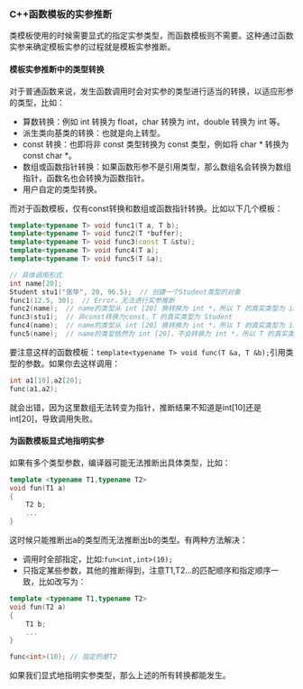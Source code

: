 ### C++函数模板的实参推断
类模板使用的时候需要显式的指定实参类型，而函数模板则不需要。这种通过函数实参来确定模板实参的过程就是模板实参推断。

#### 模板实参推断中的类型转换
对于普通函数来说，发生函数调用时会对实参的类型进行适当的转换，以适应形参的类型，比如：
* 算数转换：例如 int 转换为 float，char 转换为 int，double 转换为 int 等。
* 派生类向基类的转换：也就是向上转型。
* const 转换：也即将非 const 类型转换为 const 类型，例如将 char * 转换为 const char *。
* 数组或函数指针转换：如果函数形参不是引用类型，那么数组名会转换为数组指针，函数名也会转换为函数指针。
* 用户自定的类型转换。

而对于函数模板，仅有const转换和数组或函数指针转换。比如以下几个模板：
```c++
template<typename T> void func1(T a, T b);
template<typename T> void func2(T *buffer);
template<typename T> void func3(const T &stu);
template<typename T> void func4(T a);
template<typename T> void func5(T &a);

// 具体调用形式
int name[20];
Student stu1("张华", 20, 96.5);  // 创建一个Student类型的对象
func1(12.5, 30);  // Error，无法进行实参推断
func2(name);  // name的类型从 int [20] 换转换为 int *，所以 T 的真实类型为 int（这里要搞清楚T到底是什么类型）
func3(stu1);  // 非const转换为const，T 的真实类型为 Student
func4(name);  // name的类型从 int [20] 换转换为 int *，所以 T 的真实类型为 int *
func5(name);  // name的类型依然为 int [20]，不会转换为 int *，所以 T 的真实类型为 int [20]
```

要注意这样的函数模板：`template<typename T> void func(T &a, T &b);`引用类型的参数。如果你去这样调用：
```c++
int a1[10],a2[20];
func(a1,a2);
```
就会出错，因为这里数组无法转变为指针，推断结果不知道是int[10]还是int[20]，导致调用失败。

#### 为函数模板显式地指明实参
如果有多个类型参数，编译器可能无法推断出具体类型，比如：
```c++
template <typename T1,typename T2>
void fun(T1 a)
{
	T2 b;
	...
}
```
这时候只能推断出a的类型而无法推断出b的类型。有两种方法解决：
* 调用时全部指定，比如:`fun<int,int>(10);`
* 只指定某些参数，其他的推断得到，注意T1,T2...的匹配顺序和指定顺序一致，比如改写为：
```c++
template <typename T1,typename T2>
void fun(T2 a)
{
	T1 b;
	...
}

func<int>(10); // 指定的是T2
```
如果我们显式地指明实参类型，那么上述的所有转换都能发生。